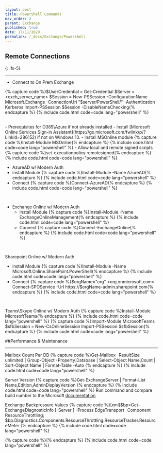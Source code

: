 ```yaml
---
layout: post
title: PowerShell Commands
nav_order: 2
parent: Exchange
published: true
date: 17/11/2020
permalink: /_docs/Exchange/Powershell
---
```

## Remote Connections
{: .fs-5}

---
- Connect to On Prem Exchange

{% capture code %}$UserCredential = Get-Credential
$Server = <exch_server_name>
$Session = New-PSSession -ConfigurationName Microsoft.Exchange -ConnectionUri "$server/PowerShell/" -Authentication Kerberos
Import-PSSession $Session -DisableNameChecking{% endcapture %}
{% include code.html code=code lang="powershell" %}

<br>
- Prerequisites for O365\Azure if not already installed
- Install [Microsoft Online Services Sign-in Assistant](https://go.microsoft.com/fwlink/p/?LinkId=286152) if not on Windows 10.
- Install MSOnline module
{% capture code %}Install-Module MSOnline{% endcapture %}
{% include code.html code=code lang="powershell" %}
- Allow local and remote signed scripts
{% capture code %}set-executionpolicy remotesigned{% endcapture %}
{% include code.html code=code lang="powershell" %}
<br>

- AzureAD w/ Modern Auth
- Install Module
{% capture code %}Install-Module -Name AzureAD{% endcapture %}
{% include code.html code=code lang="powershell" %}
- Connect
{% capture code %}Connect-AzureAD{% endcapture %}
{% include code.html code=code lang="powershell" %}
<br>

- Exchange Online w/ Modern Auth
  - Install Module
  {% capture code %}Install-Module -Name ExchangeOnlineManagement{% endcapture %}
  {% include code.html code=code lang="powershell" %}
  - Connect
  {% capture code %}Connect-ExchangeOnline{% endcapture %}
  {% include code.html code=code lang="powershell" %}
<br>

Sharepoint Online w/ Modern Auth
- Install Module
{% capture code %}Install-Module -Name Microsoft.Online.SharePoint.PowerShell{% endcapture %}
{% include code.html code=code lang="powershell" %}
- Connect
{% capture code %}$orgName="org" <org.onmicrosoft.com>
Connect-SPOService -Url https://$orgName-admin.sharepoint.com{% endcapture %}
{% include code.html code=code lang="powershell" %}
<br>

Teams\Skype Online w/ Modern Auth
{% capture code %}Install-Module MicrosoftTeams{% endcapture %}
{% include code.html code=code lang="powershell" %}
{% capture code %}Import-Module MicrosoftTeams
$sfbSession = New-CsOnlineSession
Import-PSSession $sfbSession{% endcapture %}
{% include code.html code=code lang="powershell" %}
<br>

##Performance & Maintenance

---
Mailbox Count Per DB
{% capture code %}Get-Mailbox -ResultSize unlimited | Group-Object -Property:Database | Select-Object Name,Count | Sort-Object Name | Format-Table -Auto {% endcapture %}
{% include code.html code=code lang="powershell" %}
<br>

Server Version
{% capture code %}Get-ExchangeServer | Format-List Name,Edition,AdminDisplayVersion {% endcapture %}
{% include code.html code=code lang="powershell" %}
Run command and compare build number to the Microsoft [documentation](https://docs.microsoft.com/en-us/exchange/new-features/build-numbers-and-release-dates?view=exchserver-2016)
<br>

Exchange Backpressure Values
{% capture code %}[xml]$bp=Get-ExchangeDiagnosticInfo [-Server <ServerIdentity> ] -Process EdgeTransport -Component ResourceThrottling; $bp.Diagnostics.Components.ResourceThrottling.ResourceTracker.ResourceMeter {% endcapture %}
{% include code.html code=code lang="powershell" %}
<br>

{% capture code %}{% endcapture %}
{% include code.html code=code lang="powershell" %}
<br>
